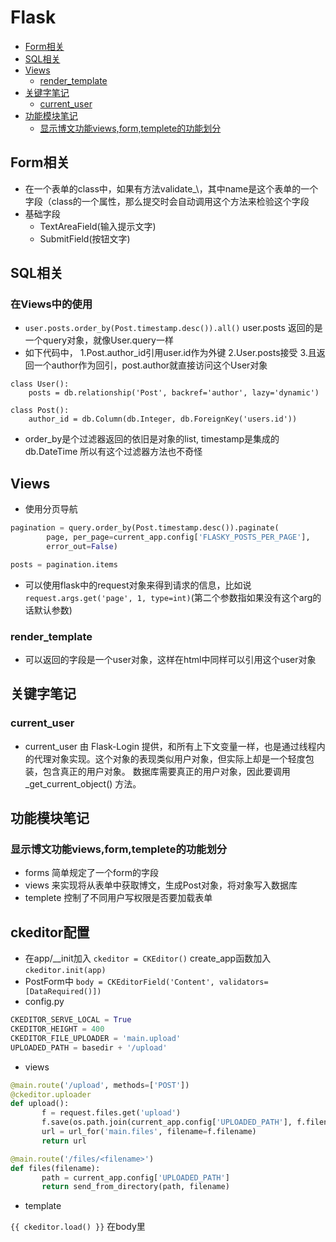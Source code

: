 # Flask

* [Form相关](flask.md#form相关)
* [SQL相关](flask.md#sql相关)
* [Views](flask.md#views)
  * [render\_template](flask.md#render_template)
* [关键字笔记](flask.md#关键字笔记)
  * [current\_user](flask.md#current_user)
* [功能模块笔记](flask.md#功能模块笔记)
  * [显示博文功能views,form,templete的功能划分](flask.md#显示博文功能viewsformtemplete的功能划分)

## Form相关

* 在一个表单的class中，如果有方法validate\_\，其中name是这个表单的一个字段（class的一个属性，那么提交时会自动调用这个方法来检验这个字段
* 基础字段
  * TextAreaField\(输入提示文字\)
  * SubmitField\(按钮文字\)

## SQL相关

### 在Views中的使用

* `user.posts.order_by(Post.timestamp.desc()).all()` user.posts 返回的是一个query对象，就像User.query一样
* 如下代码中， 1.Post.author\_id引用user.id作为外键 2.User.posts接受 3.且返回一个author作为回引，post.author就直接访问这个User对象

```text
class User():
    posts = db.relationship('Post', backref='author', lazy='dynamic')

class Post():
    author_id = db.Column(db.Integer, db.ForeignKey('users.id'))
```

* order\_by是个过滤器返回的依旧是对象的list, timestamp是集成的db.DateTime 所以有这个过滤器方法也不奇怪

## Views

* 使用分页导航

```python
pagination = query.order_by(Post.timestamp.desc()).paginate(
        page, per_page=current_app.config['FLASKY_POSTS_PER_PAGE'],
        error_out=False)

posts = pagination.items
```

* 可以使用flask中的request对象来得到请求的信息，比如说`request.args.get('page', 1, type=int)`\(第二个参数指如果没有这个arg的话默认参数\)

### render\_template

* 可以返回的字段是一个user对象，这样在html中同样可以引用这个user对象

## 关键字笔记

### current\_user

* current\_user 由 Flask-Login 提供，和所有上下文变量一样，也是通过线程内的代理对象实现。这个对象的表现类似用户对象，但实际上却是一个轻度包装，包含真正的用户对象。 数据库需要真正的用户对象，因此要调用 \_get\_current\_object\(\) 方法。

## 功能模块笔记

### 显示博文功能views,form,templete的功能划分

* forms 简单规定了一个form的字段
* views 来实现将从表单中获取博文，生成Post对象，将对象写入数据库
* templete 控制了不同用户写权限是否要加载表单

## ckeditor配置

* 在app/\_\_init加入 `ckeditor = CKEditor()` create\_app函数加入`ckeditor.init(app)`
* PostForm中 `body = CKEditorField('Content', validators=[DataRequired()])`
* config.py

```python
CKEDITOR_SERVE_LOCAL = True
CKEDITOR_HEIGHT = 400
CKEDITOR_FILE_UPLOADER = 'main.upload'
UPLOADED_PATH = basedir + '/upload'
```

* views

```python
@main.route('/upload', methods=['POST'])
@ckeditor.uploader
def upload():
       f = request.files.get('upload')
       f.save(os.path.join(current_app.config['UPLOADED_PATH'], f.filename))
       url = url_for('main.files', filename=f.filename)
       return url

@main.route('/files/<filename>')
def files(filename):
       path = current_app.config['UPLOADED_PATH']
       return send_from_directory(path, filename)
```

* template

`{{ ckeditor.load() }}` 在body里

